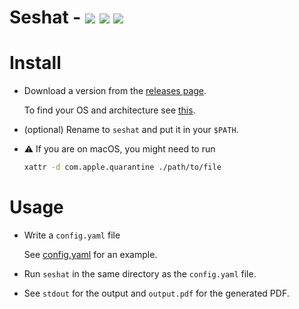 # Seshat - ![](https://en.wikipedia.org/w/extensions/wikihiero/img/hiero_R20.png?7bb17) ![](https://en.wikipedia.org/w/extensions/wikihiero/img/hiero_X1.png?f2a8c) ![](https://en.wikipedia.org/w/extensions/wikihiero/img/hiero_B1.png?ca40a)

# Install

- Download a version from the [releases page](https://github.com/nobe4/seshat/releases/latest).

    To find your OS and architecture see [this](https://superuser.com/a/173795).

- (optional) Rename to `seshat` and put it in your `$PATH`.

- :warning: If you are on macOS, you might need to run

    ```sh
    xattr -d com.apple.quarantine ./path/to/file
    ```

# Usage

- Write a `config.yaml` file

  See [config.yaml](./examples/config.yaml) for an example.

- Run `seshat` in the same directory as the `config.yaml` file.
- See `stdout` for the output and `output.pdf` for the generated PDF.

